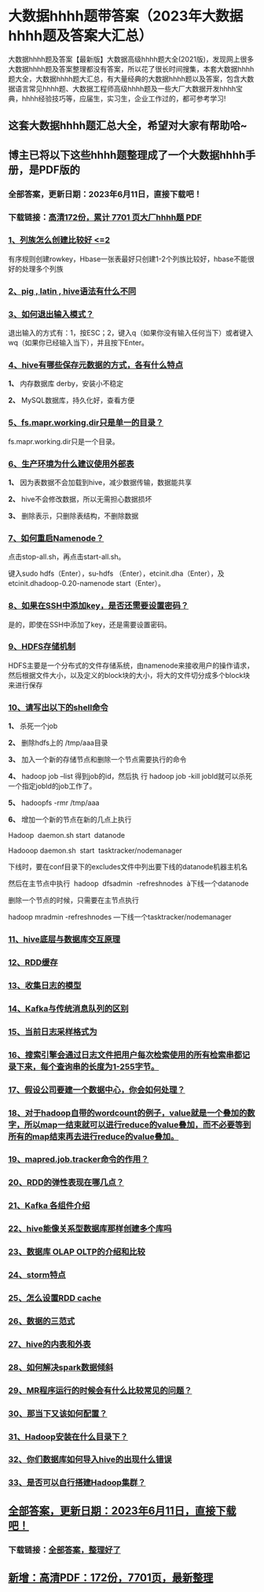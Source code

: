 # 大数据hhhh题带答案（2023年大数据hhhh题及答案大汇总）

大数据hhhh题及答案【最新版】大数据高级hhhh题大全(2021版)，发现网上很多大数据hhhh题及答案整理都没有答案，所以花了很长时间搜集，本套大数据hhhh题大全，大数据hhhh题大汇总，有大量经典的大数据hhhh题以及答案，包含大数据语言常见hhhh题、大数据工程师高级hhhh题及一些大厂大数据开发hhhh宝典，hhhh经验技巧等，应届生，实习生，企业工作过的，都可参考学习!

## 这套大数据hhhh题汇总大全，希望对大家有帮助哈~ 

## 博主已将以下这些hhhh题整理成了一个大数据hhhh手册，是PDF版的


### 全部答案，更新日期：2023年6月11日，直接下载吧！
### 下载链接：[高清172份，累计 7701 页大厂hhhh题  PDF](https://gitee.com/souyunku/DevBooks/blob/master/docs/index.md)


### [1、列族怎么创建比较好 <=2](https://gitee.com/souyunku/NewDevBooks/blob/master/docs/大数据/大数据hhhh题带答案（2021年大数据hhhh题及答案大汇总）.md#1列族怎么创建比较好-<=2)  


有序规则创建rowkey，Hbase一张表最好只创建1-2个列族比较好，hbase不能很好的处理多个列族


### [2、pig , latin , hive语法有什么不同](https://gitee.com/souyunku/NewDevBooks/blob/master/docs/大数据/大数据hhhh题带答案（2021年大数据hhhh题及答案大汇总）.md#2pig-,-latin-,-hive语法有什么不同)  



### [3、如何退出输入模式？](https://gitee.com/souyunku/NewDevBooks/blob/master/docs/大数据/大数据hhhh题带答案（2021年大数据hhhh题及答案大汇总）.md#3如何退出输入模式)  


退出输入的方式有：1，按ESC；2，键入q（如果你没有输入任何当下）或者键入wq（如果你已经输入当下），并且按下Enter。


### [4、hive有哪些保存元数据的方式，各有什么特点](https://gitee.com/souyunku/NewDevBooks/blob/master/docs/大数据/大数据hhhh题带答案（2021年大数据hhhh题及答案大汇总）.md#4hive有哪些保存元数据的方式各有什么特点)  


**1、** 内存数据库 derby，安装小不稳定

**2、** MySQL数据库，持久化好，查看方便


### [5、fs.mapr.working.dir只是单一的目录？](https://gitee.com/souyunku/NewDevBooks/blob/master/docs/大数据/大数据hhhh题带答案（2021年大数据hhhh题及答案大汇总）.md#5fsmaprworkingdir只是单一的目录)  


fs.mapr.working.dir只是一个目录。


### [6、生产环境为什么建议使用外部表](https://gitee.com/souyunku/NewDevBooks/blob/master/docs/大数据/大数据hhhh题带答案（2021年大数据hhhh题及答案大汇总）.md#6生产环境为什么建议使用外部表)  


**1、** 因为表数据不会加载到hive，减少数据传输，数据能共享

**2、** hive不会修改数据，所以无需担心数据损坏

**3、** 删除表示，只删除表结构，不删除数据


### [7、如何重启Namenode？](https://gitee.com/souyunku/NewDevBooks/blob/master/docs/大数据/大数据hhhh题带答案（2021年大数据hhhh题及答案大汇总）.md#7如何重启namenode)  


点击stop-all.sh，再点击start-all.sh。

键入sudo hdfs（Enter），su-hdfs （Enter），etcinit.dha（Enter），及etcinit.dhadoop-0.20-namenode start（Enter）。


### [8、如果在SSH中添加key，是否还需要设置密码？](https://gitee.com/souyunku/NewDevBooks/blob/master/docs/大数据/大数据hhhh题带答案（2021年大数据hhhh题及答案大汇总）.md#8如果在ssh中添加key是否还需要设置密码)  


是的，即使在SSH中添加了key，还是需要设置密码。


### [9、HDFS存储机制](https://gitee.com/souyunku/NewDevBooks/blob/master/docs/大数据/大数据hhhh题带答案（2021年大数据hhhh题及答案大汇总）.md#9hdfs存储机制)  


HDFS主要是一个分布式的文件存储系统，由namenode来接收用户的操作请求，然后根据文件大小，以及定义的block块的大小，将大的文件切分成多个block块来进行保存


### [10、请写出以下的shell命令](https://gitee.com/souyunku/NewDevBooks/blob/master/docs/大数据/大数据hhhh题带答案（2021年大数据hhhh题及答案大汇总）.md#10请写出以下的shell命令)  


**1、** 杀死一个job

**2、** 删除hdfs上的 /tmp/aaa目录

**3、** 加入一个新的存储节点和删除一个节点需要执行的命令

**4、** hadoop job –list 得到job的id，然后执 行 hadoop job -kill jobId就可以杀死一个指定jobId的job工作了。

**5、** hadoopfs -rmr /tmp/aaa

**6、** 增加一个新的节点在新的几点上执行

Hadoop  daemon.sh start  datanode

Hadooop daemon.sh  start  tasktracker/nodemanager

下线时，要在conf目录下的excludes文件中列出要下线的datanode机器主机名

然后在主节点中执行  hadoop  dfsadmin  -refreshnodes  à下线一个datanode

删除一个节点的时候，只需要在主节点执行

hadoop mradmin -refreshnodes —下线一个tasktracker/nodemanager


### [11、hive底层与数据库交互原理](https://gitee.com/souyunku/NewDevBooks/blob/master/docs/大数据/大数据hhhh题带答案（2021年大数据hhhh题及答案大汇总）.md#11hive底层与数据库交互原理)  

### [12、RDD缓存](https://gitee.com/souyunku/NewDevBooks/blob/master/docs/大数据/大数据hhhh题带答案（2021年大数据hhhh题及答案大汇总）.md#12rdd缓存)  

### [13、收集日志的模型](https://gitee.com/souyunku/NewDevBooks/blob/master/docs/大数据/大数据hhhh题带答案（2021年大数据hhhh题及答案大汇总）.md#13收集日志的模型)  

### [14、Kafka与传统消息队列的区别](https://gitee.com/souyunku/NewDevBooks/blob/master/docs/大数据/大数据hhhh题带答案（2021年大数据hhhh题及答案大汇总）.md#14kafka与传统消息队列的区别)  

### [15、当前日志采样格式为](https://gitee.com/souyunku/NewDevBooks/blob/master/docs/大数据/大数据hhhh题带答案（2021年大数据hhhh题及答案大汇总）.md#15当前日志采样格式为)  

### [16、搜索引擎会通过日志文件把用户每次检索使用的所有检索串都记录下来，每个查询串的长度为1-255字节。](https://gitee.com/souyunku/NewDevBooks/blob/master/docs/大数据/大数据hhhh题带答案（2021年大数据hhhh题及答案大汇总）.md#16搜索引擎会通过日志文件把用户每次检索使用的所有检索串都记录下来每个查询串的长度为1-255字节。)  

### [17、假设公司要建一个数据中心，你会如何处理？](https://gitee.com/souyunku/NewDevBooks/blob/master/docs/大数据/大数据hhhh题带答案（2021年大数据hhhh题及答案大汇总）.md#17假设公司要建一个数据中心你会如何处理)  

### [18、对于hadoop自带的wordcount的例子，value就是一个叠加的数字，所以map一结束就可以进行reduce的value叠加，而不必要等到所有的map结束再去进行reduce的value叠加。](https://gitee.com/souyunku/NewDevBooks/blob/master/docs/大数据/大数据hhhh题带答案（2021年大数据hhhh题及答案大汇总）.md#18对于hadoop自带的wordcount的例子value就是一个叠加的数字所以map一结束就可以进行reduce的value叠加而不必要等到所有的map结束再去进行reduce的value叠加。)  

### [19、mapred.job.tracker命令的作用？](https://gitee.com/souyunku/NewDevBooks/blob/master/docs/大数据/大数据hhhh题带答案（2021年大数据hhhh题及答案大汇总）.md#19mapredjobtracker命令的作用)  

### [20、RDD的弹性表现在哪几点？](https://gitee.com/souyunku/NewDevBooks/blob/master/docs/大数据/大数据hhhh题带答案（2021年大数据hhhh题及答案大汇总）.md#20rdd的弹性表现在哪几点)  

### [21、Kafka 各组件介绍](https://gitee.com/souyunku/NewDevBooks/blob/master/docs/大数据/大数据hhhh题带答案（2021年大数据hhhh题及答案大汇总）.md#21kafka-各组件介绍)  

### [22、hive能像关系型数据库那样创建多个库吗](https://gitee.com/souyunku/NewDevBooks/blob/master/docs/大数据/大数据hhhh题带答案（2021年大数据hhhh题及答案大汇总）.md#22hive能像关系型数据库那样创建多个库吗)  

### [23、数据库 OLAP OLTP的介绍和比较](https://gitee.com/souyunku/NewDevBooks/blob/master/docs/大数据/大数据hhhh题带答案（2021年大数据hhhh题及答案大汇总）.md#23数据库-olap-oltp的介绍和比较)  

### [24、storm特点](https://gitee.com/souyunku/NewDevBooks/blob/master/docs/大数据/大数据hhhh题带答案（2021年大数据hhhh题及答案大汇总）.md#24storm特点)  

### [25、怎么设置RDD cache](https://gitee.com/souyunku/NewDevBooks/blob/master/docs/大数据/大数据hhhh题带答案（2021年大数据hhhh题及答案大汇总）.md#25怎么设置rdd-cache)  

### [26、数据的三范式](https://gitee.com/souyunku/NewDevBooks/blob/master/docs/大数据/大数据hhhh题带答案（2021年大数据hhhh题及答案大汇总）.md#26数据的三范式)  

### [27、hive的内表和外表](https://gitee.com/souyunku/NewDevBooks/blob/master/docs/大数据/大数据hhhh题带答案（2021年大数据hhhh题及答案大汇总）.md#27hive的内表和外表)  

### [28、如何解决spark数据倾斜](https://gitee.com/souyunku/NewDevBooks/blob/master/docs/大数据/大数据hhhh题带答案（2021年大数据hhhh题及答案大汇总）.md#28如何解决spark数据倾斜)  

### [29、MR程序运行的时候会有什么比较常见的问题？](https://gitee.com/souyunku/NewDevBooks/blob/master/docs/大数据/大数据hhhh题带答案（2021年大数据hhhh题及答案大汇总）.md#29mr程序运行的时候会有什么比较常见的问题)  

### [30、那当下又该如何配置？](https://gitee.com/souyunku/NewDevBooks/blob/master/docs/大数据/大数据hhhh题带答案（2021年大数据hhhh题及答案大汇总）.md#30那当下又该如何配置)  

### [31、Hadoop安装在什么目录下？](https://gitee.com/souyunku/NewDevBooks/blob/master/docs/大数据/大数据hhhh题带答案（2021年大数据hhhh题及答案大汇总）.md#31hadoop安装在什么目录下)  

### [32、你们数据库如何导入hive的出现什么错误](https://gitee.com/souyunku/NewDevBooks/blob/master/docs/大数据/大数据hhhh题带答案（2021年大数据hhhh题及答案大汇总）.md#32你们数据库如何导入hive的出现什么错误)  

### [33、是否可以自行搭建Hadoop集群？](https://gitee.com/souyunku/NewDevBooks/blob/master/docs/大数据/大数据hhhh题带答案（2021年大数据hhhh题及答案大汇总）.md#33是否可以自行搭建hadoop集群)  






## [全部答案，更新日期：2023年6月11日，直接下载吧！](https://gitee.com/souyunku/DevBooks/blob/master/docs/daan.md)

### 下载链接：[全部答案，整理好了](https://gitee.com/souyunku/NewDevBooks/blob/master/docs/daan.md)




## [新增：高清PDF：172份，7701页，最新整理](https://gitee.com/souyunku/DevBooks/blob/master/docs/daan.md)
